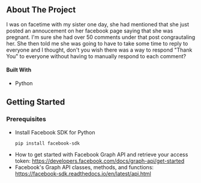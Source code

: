 ## About The Project

I was on facetime with my sister one day, she had mentioned that she just posted an annoucement on her facebook page saying 
that she was pregnant. I'm sure she had over 50 comments under that post congrautaling her. She then told me she was going to 
have to take some time to reply to everyone and I thought, don't you wish there was a way to respond "Thank You" to everyone without 
having to manually respond to each comment?

#### Built With

- Python

## Getting Started

### Prerequisites 
- Install Facebook SDK for Python
    ```
    pip install facebook-sdk
    ```
- How to get started with Facebook Graph API and retrieve your access token: https://developers.facebook.com/docs/graph-api/get-started
- Facebook's Graph API classes, methods, and functions: https://facebook-sdk.readthedocs.io/en/latest/api.html
